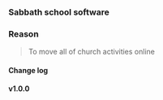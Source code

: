 ### Sabbath school software

### Reason

> To move all of church activities online


#### Change log


#### v1.0.0
